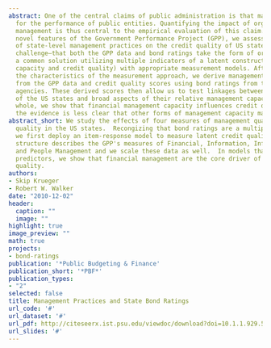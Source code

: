 ```yaml
---
abstract: One of the central claims of public administration is that management matters
  for the performance of public entities. Quantifying the impact of organizational
  management is thus central to the empirical evaluation of this claim. Utilizing
  novel features of the Government Performance Project (GPP), we assess the impact
  of state‐level management practices on the credit quality of US states. The central
  challenge—that both the GPP data and bond ratings take the form of ordinal grades—suggests
  a common solution utilizing multiple indicators of a latent construct (management
  capacity and credit quality) with appropriate measurement models. After describing
  the characteristics of the measurement approach, we derive management capacity scores
  from the GPP data and credit quality scores using bond ratings from the three rating
  agencies. These derived scores then allow us to test linkages between credit quality
  of the US states and broad aspects of their relative management capacity. On the
  whole, we show that financial management capacity influences credit quality, while
  the evidence is less clear that other forms of management capacity matter.
abstract_short: We study the effects of four measures of management quality on credit
  quality in the US states.  Recongizing that bond ratings are a multiple rater problem,
  we first deploy an item-response model to measure latent credit quality.  The same
  structure describes the GPP's measures of Financial, Information, Infrastructure,
  and People Management and we scale these data as well.  In models that include other
  predictors, we show that financial management are the core driver of state credit
  quality.
authors:
- Skip Krueger
- Robert W. Walker
date: "2010-12-02"
header:
  caption: ""
  image: ""
highlight: true
image_preview: ""
math: true
projects:
- bond-ratings
publication: '*Public Budgeting & Finance'
publication_short: '*PBF*'
publication_types:
- "2"
selected: false
title: Management Practices and State Bond Ratings
url_code: '#'
url_dataset: '#'
url_pdf: http://citeseerx.ist.psu.edu/viewdoc/download?doi=10.1.1.929.5762&rep=rep1&type=pdf
url_slides: '#'
---
```

